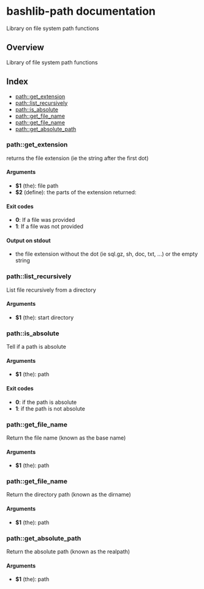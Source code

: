 # bashlib-path documentation

Library on file system path functions

## Overview

Library of file system path functions

## Index

* [path::get_extension](#pathget_extension)
* [path::list_recursively](#pathlist_recursively)
* [path::is_absolute](#pathis_absolute)
* [path::get_file_name](#pathget_file_name)
* [path::get_file_name](#pathget_file_name)
* [path::get_absolute_path](#pathget_absolute_path)

### path::get_extension

returns the file extension (ie the string after the first dot)

#### Arguments

* **$1** (the): file path
* **$2** (define): the parts of the extension returned:

#### Exit codes

* **0**: If a file was provided
* **1**: If a file was not provided

#### Output on stdout

* the file extension without the dot (ie sql.gz, sh, doc, txt, ...) or the empty string

### path::list_recursively

List file recursively from a directory

#### Arguments

* **$1** (the): start directory

### path::is_absolute

Tell if a path is absolute

#### Arguments

* **$1** (the): path

#### Exit codes

* **0**: if the path is absolute
* **1**: if the path is not absolute

### path::get_file_name

Return the file name (known as the base name)

#### Arguments

* **$1** (the): path

### path::get_file_name

Return the directory path (known as the dirname)

#### Arguments

* **$1** (the): path

### path::get_absolute_path

Return the absolute path (known as the realpath)

#### Arguments

* **$1** (the): path

